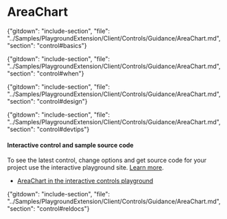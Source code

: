 ﻿# AreaChart

{"gitdown": "include-section", "file": "../Samples/PlaygroundExtension/Client/Controls/Guidance/AreaChart.md", "section": "control#basics"}

<!-- TODO get an IMAGE to embed here -->

<!-- TODO get an SAMPLE CODE to embed here -->

{"gitdown": "include-section", "file": "../Samples/PlaygroundExtension/Client/Controls/Guidance/AreaChart.md", "section": "control#when"}

{"gitdown": "include-section", "file": "../Samples/PlaygroundExtension/Client/Controls/Guidance/AreaChart.md", "section": "control#design"}

{"gitdown": "include-section", "file": "../Samples/PlaygroundExtension/Client/Controls/Guidance/AreaChart.md", "section": "control#devtips"}

#### Interactive control and sample source code
To see the latest control, change options and get source code for your project use the interactive playground site.  [Learn more](./top-extensions-controls-playground.md).

*  <a href="https://ms.portal.azure.com/?Microsoft_Azure_Playground=true#blade/Microsoft_Azure_Playground/ControlsIndexBlade/AreaChart_create_Playground" target="_blank">AreaChart in the interactive controls playground</a>

 


{"gitdown": "include-section", "file": "../Samples/PlaygroundExtension/Client/Controls/Guidance/AreaChart.md", "section": "control#reldocs"}
